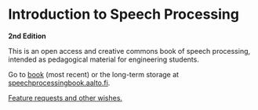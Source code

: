 # Introduction to Speech Processing
**2nd Edition**


This is an open access and creative commons book of speech processing, intended as pedagogical material for engineering students.

Go to [book](_build/html/index.html) (most recent) or the long-term storage at [speechprocessingbook.aalto.fi](https://speechprocessingbook.aalto.fi).

[Feature requests and other wishes.](https://gitlab.com/speech-interaction-technology-aalto-university/itsp/-/wikis/Wish-list)